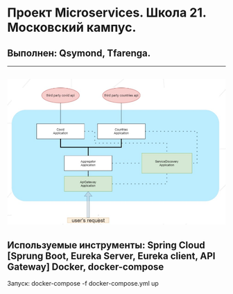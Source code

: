 Проект Microservices. Школа 21. Московский кампус.
========================
Выполнен: Qsymond, Tfarenga.
-------------------------
---
![alt text](screenshots/Screen.jpg)
---
Используемые инструменты:
Spring Cloud [Sprung Boot, Eureka Server, Eureka client, API Gateway]
Docker, docker-compose
---
Запуск: docker-compose -f docker-compose.yml up